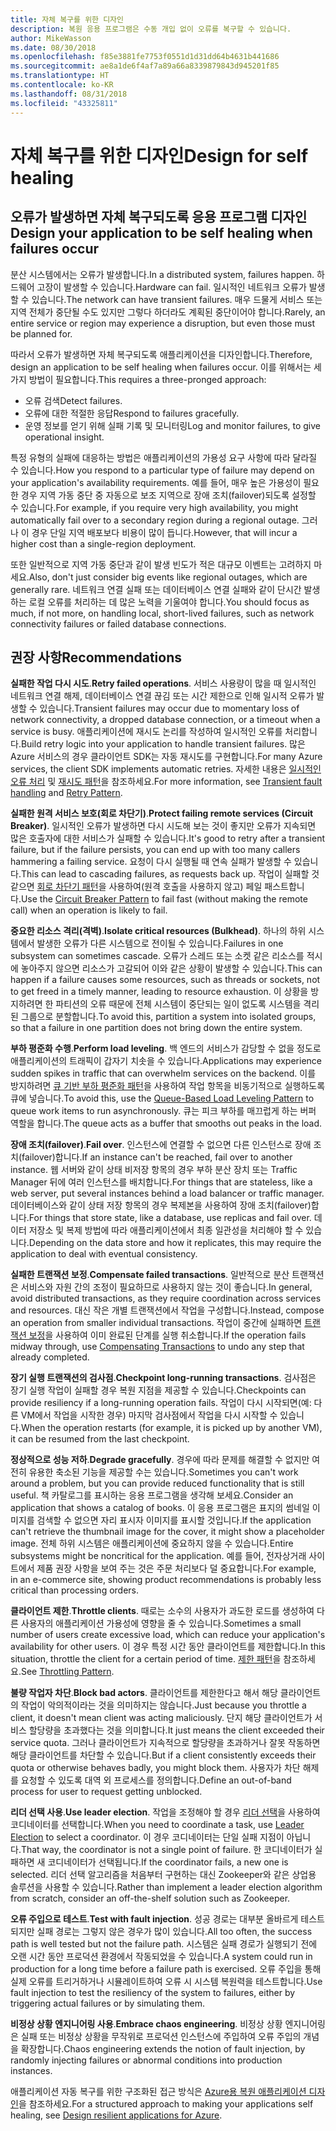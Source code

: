 ```yaml
---
title: 자체 복구를 위한 디자인
description: 복원 응용 프로그램은 수동 개입 없이 오류를 복구할 수 있습니다.
author: MikeWasson
ms.date: 08/30/2018
ms.openlocfilehash: f85e3881fe7753f0551d1d31dd64b4631b441686
ms.sourcegitcommit: ae8a1de6f4af7a89a66a8339879843d945201f85
ms.translationtype: HT
ms.contentlocale: ko-KR
ms.lasthandoff: 08/31/2018
ms.locfileid: "43325811"
---
```

# <a name="design-for-self-healing"></a><span data-ttu-id="b990d-103">자체 복구를 위한 디자인</span><span class="sxs-lookup"><span data-stu-id="b990d-103">Design for self healing</span></span>

## <a name="design-your-application-to-be-self-healing-when-failures-occur"></a><span data-ttu-id="b990d-104">오류가 발생하면 자체 복구되도록 응용 프로그램 디자인</span><span class="sxs-lookup"><span data-stu-id="b990d-104">Design your application to be self healing when failures occur</span></span>

<span data-ttu-id="b990d-105">분산 시스템에서는 오류가 발생합니다.</span><span class="sxs-lookup"><span data-stu-id="b990d-105">In a distributed system, failures happen.</span></span> <span data-ttu-id="b990d-106">하드웨어 고장이 발생할 수 있습니다.</span><span class="sxs-lookup"><span data-stu-id="b990d-106">Hardware can fail.</span></span> <span data-ttu-id="b990d-107">일시적인 네트워크 오류가 발생할 수 있습니다.</span><span class="sxs-lookup"><span data-stu-id="b990d-107">The network can have transient failures.</span></span> <span data-ttu-id="b990d-108">매우 드물게 서비스 또는 지역 전체가 중단될 수도 있지만 그렇다 하더라도 계획된 중단이어야 합니다.</span><span class="sxs-lookup"><span data-stu-id="b990d-108">Rarely, an entire service or region may experience a disruption, but even those must be planned for.</span></span>

<span data-ttu-id="b990d-109">따라서 오류가 발생하면 자체 복구되도록 애플리케이션을 디자인합니다.</span><span class="sxs-lookup"><span data-stu-id="b990d-109">Therefore, design an application to be self healing when failures occur.</span></span> <span data-ttu-id="b990d-110">이를 위해서는 세 가지 방법이 필요합니다.</span><span class="sxs-lookup"><span data-stu-id="b990d-110">This requires a three-pronged approach:</span></span>

- <span data-ttu-id="b990d-111">오류 검색</span><span class="sxs-lookup"><span data-stu-id="b990d-111">Detect failures.</span></span>
- <span data-ttu-id="b990d-112">오류에 대한 적절한 응답</span><span class="sxs-lookup"><span data-stu-id="b990d-112">Respond to failures gracefully.</span></span>
- <span data-ttu-id="b990d-113">운영 정보를 얻기 위해 실패 기록 및 모니터링</span><span class="sxs-lookup"><span data-stu-id="b990d-113">Log and monitor failures, to give operational insight.</span></span>

<span data-ttu-id="b990d-114">특정 유형의 실패에 대응하는 방법은 애플리케이션의 가용성 요구 사항에 따라 달라질 수 있습니다.</span><span class="sxs-lookup"><span data-stu-id="b990d-114">How you respond to a particular type of failure may depend on your application's availability requirements.</span></span> <span data-ttu-id="b990d-115">예를 들어, 매우 높은 가용성이 필요한 경우 지역 가동 중단 중 자동으로 보조 지역으로 장애 조치(failover)되도록 설정할 수 있습니다.</span><span class="sxs-lookup"><span data-stu-id="b990d-115">For example, if you require very high availability, you might automatically fail over to a secondary region during a regional outage.</span></span> <span data-ttu-id="b990d-116">그러나 이 경우 단일 지역 배포보다 비용이 많이 듭니다.</span><span class="sxs-lookup"><span data-stu-id="b990d-116">However, that will incur a higher cost than a single-region deployment.</span></span> 

<span data-ttu-id="b990d-117">또한 일반적으로 지역 가동 중단과 같이 발생 빈도가 적은 대규모 이벤트는 고려하지 마세요.</span><span class="sxs-lookup"><span data-stu-id="b990d-117">Also, don't just consider big events like regional outages, which are generally rare.</span></span> <span data-ttu-id="b990d-118">네트워크 연결 실패 또는 데이터베이스 연결 실패와 같이 단시간 발생하는 로컬 오류를 처리하는 데 많은 노력을 기울여야 합니다.</span><span class="sxs-lookup"><span data-stu-id="b990d-118">You should focus as much, if not more, on handling local, short-lived failures, such as network connectivity failures or failed database connections.</span></span>

## <a name="recommendations"></a><span data-ttu-id="b990d-119">권장 사항</span><span class="sxs-lookup"><span data-stu-id="b990d-119">Recommendations</span></span>

<span data-ttu-id="b990d-120">**실패한 작업 다시 시도**.</span><span class="sxs-lookup"><span data-stu-id="b990d-120">**Retry failed operations**.</span></span> <span data-ttu-id="b990d-121">서비스 사용량이 많을 때 일시적인 네트워크 연결 해제, 데이터베이스 연결 끊김 또는 시간 제한으로 인해 일시적 오류가 발생할 수 있습니다.</span><span class="sxs-lookup"><span data-stu-id="b990d-121">Transient failures may occur due to momentary loss of network connectivity, a dropped database connection, or a timeout when a service is busy.</span></span> <span data-ttu-id="b990d-122">애플리케이션에 재시도 논리를 작성하여 일시적인 오류를 처리합니다.</span><span class="sxs-lookup"><span data-stu-id="b990d-122">Build retry logic into your application to handle transient failures.</span></span> <span data-ttu-id="b990d-123">많은 Azure 서비스의 경우 클라이언트 SDK는 자동 재시도를 구현합니다.</span><span class="sxs-lookup"><span data-stu-id="b990d-123">For many Azure services, the client SDK implements automatic retries.</span></span> <span data-ttu-id="b990d-124">자세한 내용은 [일시적인 오류 처리][transient-fault-handling] 및 [재시도 패턴][retry]을 참조하세요.</span><span class="sxs-lookup"><span data-stu-id="b990d-124">For more information, see [Transient fault handling][transient-fault-handling] and [Retry Pattern][retry].</span></span>

<span data-ttu-id="b990d-125">**실패한 원격 서비스 보호(회로 차단기)**.</span><span class="sxs-lookup"><span data-stu-id="b990d-125">**Protect failing remote services (Circuit Breaker)**.</span></span> <span data-ttu-id="b990d-126">일시적인 오류가 발생하면 다시 시도해 보는 것이 좋지만 오류가 지속되면 많은 호출자에 대한 서비스가 실패할 수 있습니다.</span><span class="sxs-lookup"><span data-stu-id="b990d-126">It's good to retry after a transient failure, but if the failure persists, you can end up with too many callers hammering a failing service.</span></span> <span data-ttu-id="b990d-127">요청이 다시 실행될 때 연속 실패가 발생할 수 있습니다.</span><span class="sxs-lookup"><span data-stu-id="b990d-127">This can lead to cascading failures, as requests back up.</span></span> <span data-ttu-id="b990d-128">작업이 실패할 것 같으면 [회로 차단기 패턴][circuit-breaker]을 사용하여(원격 호출을 사용하지 않고) 페일 패스트합니다.</span><span class="sxs-lookup"><span data-stu-id="b990d-128">Use the [Circuit Breaker Pattern][circuit-breaker] to fail fast (without making the remote call) when an operation is likely to fail.</span></span>  

<span data-ttu-id="b990d-129">**중요한 리소스 격리(격벽)**.</span><span class="sxs-lookup"><span data-stu-id="b990d-129">**Isolate critical resources (Bulkhead)**.</span></span> <span data-ttu-id="b990d-130">하나의 하위 시스템에서 발생한 오류가 다른 시스템으로 전이될 수 있습니다.</span><span class="sxs-lookup"><span data-stu-id="b990d-130">Failures in one subsystem can sometimes cascade.</span></span> <span data-ttu-id="b990d-131">오류가 스레드 또는 소켓 같은 리소스를 적시에 놓아주지 않으면 리소스가 고갈되어 이와 같은 상황이 발생할 수 있습니다.</span><span class="sxs-lookup"><span data-stu-id="b990d-131">This can happen if a failure causes some resources, such as threads or sockets, not to get freed in a timely manner, leading to resource exhaustion.</span></span> <span data-ttu-id="b990d-132">이 상황을 방지하려면 한 파티션의 오류 때문에 전체 시스템이 중단되는 일이 없도록 시스템을 격리된 그룹으로 분할합니다.</span><span class="sxs-lookup"><span data-stu-id="b990d-132">To avoid this, partition a system into isolated groups, so that a failure in one partition does not bring down the entire system.</span></span>  

<span data-ttu-id="b990d-133">**부하 평준화 수행**.</span><span class="sxs-lookup"><span data-stu-id="b990d-133">**Perform load leveling**.</span></span> <span data-ttu-id="b990d-134">백 엔드의 서비스가 감당할 수 없을 정도로 애플리케이션의 트래픽이 갑자기 치솟을 수 있습니다.</span><span class="sxs-lookup"><span data-stu-id="b990d-134">Applications may experience sudden spikes in traffic that can overwhelm services on the backend.</span></span> <span data-ttu-id="b990d-135">이를 방지하려면 [큐 기반 부하 평준화 패턴][load-level]을 사용하여 작업 항목을 비동기적으로 실행하도록 큐에 넣습니다.</span><span class="sxs-lookup"><span data-stu-id="b990d-135">To avoid this, use the [Queue-Based Load Leveling Pattern][load-level] to queue work items to run asynchronously.</span></span> <span data-ttu-id="b990d-136">큐는 피크 부하를 매끄럽게 하는 버퍼 역할을 합니다.</span><span class="sxs-lookup"><span data-stu-id="b990d-136">The queue acts as a buffer that smooths out peaks in the load.</span></span> 

<span data-ttu-id="b990d-137">**장애 조치(failover)**.</span><span class="sxs-lookup"><span data-stu-id="b990d-137">**Fail over**.</span></span> <span data-ttu-id="b990d-138">인스턴스에 연결할 수 없으면 다른 인스턴스로 장애 조치(failover)합니다.</span><span class="sxs-lookup"><span data-stu-id="b990d-138">If an instance can't be reached, fail over to another instance.</span></span> <span data-ttu-id="b990d-139">웹 서버와 같이 상태 비저장 항목의 경우 부하 분산 장치 또는 Traffic Manager 뒤에 여러 인스턴스를 배치합니다.</span><span class="sxs-lookup"><span data-stu-id="b990d-139">For things that are stateless, like a web server, put several instances behind a load balancer or traffic manager.</span></span> <span data-ttu-id="b990d-140">데이터베이스와 같이 상태 저장 항목의 경우 복제본을 사용하여 장애 조치(failover)합니다.</span><span class="sxs-lookup"><span data-stu-id="b990d-140">For things that store state, like a database, use replicas and fail over.</span></span> <span data-ttu-id="b990d-141">데이터 저장소 및 복제 방법에 따라 애플리케이션에서 최종 일관성을 처리해야 할 수 있습니다.</span><span class="sxs-lookup"><span data-stu-id="b990d-141">Depending on the data store and how it replicates, this may require the application to deal with eventual consistency.</span></span> 

<span data-ttu-id="b990d-142">**실패한 트랜잭션 보정**.</span><span class="sxs-lookup"><span data-stu-id="b990d-142">**Compensate failed transactions**.</span></span> <span data-ttu-id="b990d-143">일반적으로 분산 트랜잭션은 서비스와 자원 간의 조정이 필요하므로 사용하지 않는 것이 좋습니다.</span><span class="sxs-lookup"><span data-stu-id="b990d-143">In general, avoid distributed transactions, as they require coordination across services and resources.</span></span> <span data-ttu-id="b990d-144">대신 작은 개별 트랜잭션에서 작업을 구성합니다.</span><span class="sxs-lookup"><span data-stu-id="b990d-144">Instead, compose an operation from smaller individual transactions.</span></span> <span data-ttu-id="b990d-145">작업이 중간에 실패하면 [트랜잭션 보정][compensating-transactions]을 사용하여 이미 완료된 단계를 실행 취소합니다.</span><span class="sxs-lookup"><span data-stu-id="b990d-145">If the operation fails midway through, use [Compensating Transactions][compensating-transactions] to undo any step that already completed.</span></span> 

<span data-ttu-id="b990d-146">**장기 실행 트랜잭션의 검사점**.</span><span class="sxs-lookup"><span data-stu-id="b990d-146">**Checkpoint long-running transactions**.</span></span> <span data-ttu-id="b990d-147">검사점은 장기 실행 작업이 실패할 경우 복원 지점을 제공할 수 있습니다.</span><span class="sxs-lookup"><span data-stu-id="b990d-147">Checkpoints can provide resiliency if a long-running operation fails.</span></span> <span data-ttu-id="b990d-148">작업이 다시 시작되면(예: 다른 VM에서 작업을 시작한 경우) 마지막 검사점에서 작업을 다시 시작할 수 있습니다.</span><span class="sxs-lookup"><span data-stu-id="b990d-148">When the operation restarts (for example, it is picked up by another VM), it can be resumed from the last checkpoint.</span></span>

<span data-ttu-id="b990d-149">**정상적으로 성능 저하**.</span><span class="sxs-lookup"><span data-stu-id="b990d-149">**Degrade gracefully**.</span></span> <span data-ttu-id="b990d-150">경우에 따라 문제를 해결할 수 없지만 여전히 유용한 축소된 기능을 제공할 수는 있습니다.</span><span class="sxs-lookup"><span data-stu-id="b990d-150">Sometimes you can't work around a problem, but you can provide reduced functionality that is still useful.</span></span> <span data-ttu-id="b990d-151">책 카탈로그를 표시하는 응용 프로그램을 생각해 보세요.</span><span class="sxs-lookup"><span data-stu-id="b990d-151">Consider an application that shows a catalog of books.</span></span> <span data-ttu-id="b990d-152">이 응용 프로그램은 표지의 썸네일 이미지를 검색할 수 없으면 자리 표시자 이미지를 표시할 것입니다.</span><span class="sxs-lookup"><span data-stu-id="b990d-152">If the application can't retrieve the thumbnail image for the cover, it might show a placeholder image.</span></span> <span data-ttu-id="b990d-153">전체 하위 시스템은 애플리케이션에 중요하지 않을 수 있습니다.</span><span class="sxs-lookup"><span data-stu-id="b990d-153">Entire subsystems might be noncritical for the application.</span></span> <span data-ttu-id="b990d-154">예를 들어, 전자상거래 사이트에서 제품 권장 사항을 보여 주는 것은 주문 처리보다 덜 중요합니다.</span><span class="sxs-lookup"><span data-stu-id="b990d-154">For example, in an e-commerce site, showing product recommendations is probably less critical than processing orders.</span></span>

<span data-ttu-id="b990d-155">**클라이언트 제한**.</span><span class="sxs-lookup"><span data-stu-id="b990d-155">**Throttle clients**.</span></span> <span data-ttu-id="b990d-156">때로는 소수의 사용자가 과도한 로드를 생성하여 다른 사용자의 애플리케이션 가용성에 영향을 줄 수 있습니다.</span><span class="sxs-lookup"><span data-stu-id="b990d-156">Sometimes a small number of users create excessive load, which can reduce your application's availability for other users.</span></span> <span data-ttu-id="b990d-157">이 경우 특정 시간 동안 클라이언트를 제한합니다.</span><span class="sxs-lookup"><span data-stu-id="b990d-157">In this situation, throttle the client for a certain period of time.</span></span> <span data-ttu-id="b990d-158">[제한 패턴][throttle]을 참조하세요.</span><span class="sxs-lookup"><span data-stu-id="b990d-158">See [Throttling Pattern][throttle].</span></span>

<span data-ttu-id="b990d-159">**불량 작업자 차단**.</span><span class="sxs-lookup"><span data-stu-id="b990d-159">**Block bad actors**.</span></span> <span data-ttu-id="b990d-160">클라이언트를 제한한다고 해서 해당 클라이언트의 작업이 악의적이라는 것을 의미하지는 않습니다.</span><span class="sxs-lookup"><span data-stu-id="b990d-160">Just because you throttle a client, it doesn't mean client was acting maliciously.</span></span> <span data-ttu-id="b990d-161">단지 해당 클라이언트가 서비스 할당량을 초과했다는 것을 의미합니다.</span><span class="sxs-lookup"><span data-stu-id="b990d-161">It just means the client exceeded their service quota.</span></span> <span data-ttu-id="b990d-162">그러나 클라이언트가 지속적으로 할당량을 초과하거나 잘못 작동하면 해당 클라이언트를 차단할 수 있습니다.</span><span class="sxs-lookup"><span data-stu-id="b990d-162">But if a client consistently exceeds their quota or otherwise behaves badly, you might block them.</span></span> <span data-ttu-id="b990d-163">사용자가 차단 해제를 요청할 수 있도록 대역 외 프로세스를 정의합니다.</span><span class="sxs-lookup"><span data-stu-id="b990d-163">Define an out-of-band process for user to request getting unblocked.</span></span>

<span data-ttu-id="b990d-164">**리더 선택 사용**.</span><span class="sxs-lookup"><span data-stu-id="b990d-164">**Use leader election**.</span></span> <span data-ttu-id="b990d-165">작업을 조정해야 할 경우 [리더 선택][leader-election]을 사용하여 코디네이터를 선택합니다.</span><span class="sxs-lookup"><span data-stu-id="b990d-165">When you need to coordinate a task, use [Leader Election][leader-election] to select a coordinator.</span></span> <span data-ttu-id="b990d-166">이 경우 코디네이터는 단일 실패 지점이 아닙니다.</span><span class="sxs-lookup"><span data-stu-id="b990d-166">That way, the coordinator is not a single point of failure.</span></span> <span data-ttu-id="b990d-167">한 코디네이터가 실패하면 새 코디네이터가 선택됩니다.</span><span class="sxs-lookup"><span data-stu-id="b990d-167">If the coordinator fails, a new one is selected.</span></span> <span data-ttu-id="b990d-168">리더 선택 알고리즘을 처음부터 구현하는 대신 Zookeeper와 같은 상업용 솔루션을 사용할 수 있습니다.</span><span class="sxs-lookup"><span data-stu-id="b990d-168">Rather than implement a leader election algorithm from scratch, consider an off-the-shelf solution such as Zookeeper.</span></span>  

<span data-ttu-id="b990d-169">**오류 주입으로 테스트**.</span><span class="sxs-lookup"><span data-stu-id="b990d-169">**Test with fault injection**.</span></span> <span data-ttu-id="b990d-170">성공 경로는 대부분 올바르게 테스트되지만 실패 경로는 그렇지 않은 경우가 많이 있습니다.</span><span class="sxs-lookup"><span data-stu-id="b990d-170">All too often, the success path is well tested but not the failure path.</span></span> <span data-ttu-id="b990d-171">시스템은 실패 경로가 실행되기 전에 오랜 시간 동안 프로덕션 환경에서 작동되었을 수 있습니다.</span><span class="sxs-lookup"><span data-stu-id="b990d-171">A system could run in production for a long time before a failure path is exercised.</span></span> <span data-ttu-id="b990d-172">오류 주입을 통해 실제 오류를 트리거하거나 시뮬레이트하여 오류 시 시스템 복원력을 테스트합니다.</span><span class="sxs-lookup"><span data-stu-id="b990d-172">Use fault injection to test the resiliency of the system to failures, either by triggering actual failures or by simulating them.</span></span> 

<span data-ttu-id="b990d-173">**비정상 상황 엔지니어링 사용**.</span><span class="sxs-lookup"><span data-stu-id="b990d-173">**Embrace chaos engineering**.</span></span> <span data-ttu-id="b990d-174">비정상 상황 엔지니어링은 실패 또는 비정상 상황을 무작위로 프로덕션 인스턴스에 주입하여 오류 주입의 개념을 확장합니다.</span><span class="sxs-lookup"><span data-stu-id="b990d-174">Chaos engineering extends the notion of fault injection, by randomly injecting failures or abnormal conditions into production instances.</span></span> 

<span data-ttu-id="b990d-175">애플리케이션 자동 복구를 위한 구조화된 접근 방식은 [Azure용 복원 애플리케이션 디자인][resiliency-overview]을 참조하세요.</span><span class="sxs-lookup"><span data-stu-id="b990d-175">For a structured approach to making your applications self healing, see [Design resilient applications for Azure][resiliency-overview].</span></span>  

[circuit-breaker]: ../../patterns/circuit-breaker.md
[compensating-transactions]: ../../patterns/compensating-transaction.md
[leader-election]: ../../patterns/leader-election.md
[load-level]: ../../patterns/queue-based-load-leveling.md
[resiliency-overview]: ../../resiliency/index.md
[retry]: ../../patterns/retry.md
[throttle]: ../../patterns/throttling.md
[transient-fault-handling]: ../../best-practices/transient-faults.md

